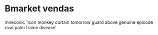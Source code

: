 # Bmarket vendas

mneconic 'icon monkey curtain tomorrow guard above genuine episode rival palm frame disease'